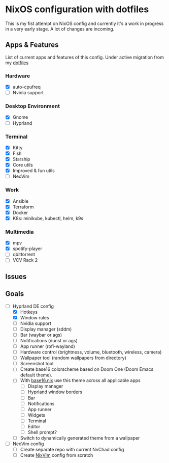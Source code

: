 # NixOS configuration with dotfiles

This is my fist attempt on NixOS config and currently it's a work in progress in a very early stage. A lot of changes are incoming.

## Apps & Features

List of current apps and features of this config.
Under active migration from my [dotfiles](https://github.com/atimofeev/dotfiles)

### Hardware

- [x] auto-cpufreq
- [ ] Nvidia support

### Desktop Environment

- [x] Gnome
- [ ] Hyprland

### Terminal

- [x] Kitty
- [x] Fish
- [x] Starship
- [x] Core utils
- [x] Improved & fun utils
- [ ] NeoVim

### Work

- [x] Ansible
- [x] Terraform
- [x] Docker
- [x] K8s: minikube, kubectl, helm, k9s

### Multimedia

- [x] mpv
- [x] spotify-player
- [ ] qbittorrent
- [ ] VCV Rack 2

## Issues

## Goals

- [ ] Hyprland DE config
  - [x] Hotkeys
  - [x] Window rules
  - [ ] Nvidia support
  - [ ] Display manager (sddm)
  - [ ] Bar (waybar or ags)
  - [ ] Notifications (dunst or ags)
  - [ ] App runner (rofi-wayland)
  - [ ] Hardware control (brightness, volume, bluetooth, wireless, camera)
  - [ ] Wallpaper tool (random wallpapers from directory)
  - [ ] Screenshot tool
  - [ ] Create base16 colorscheme based on Doom One (Doom Emacs default theme).
  - [ ] With [base16.nix](https://github.com/SenchoPens/base16.nix) use this theme across all applicable apps
    - [ ] Display manager
    - [ ] Hyprland window borders
    - [ ] Bar
    - [ ] Notifications
    - [ ] App runner
    - [ ] Widgets
    - [ ] Terminal
    - [ ] Editor
    - [ ] Shell prompt?
  - [ ] Switch to dynamically generated theme from a wallpaper
- [ ] NeoVim config
  - [ ] Create separate repo with current NvChad config
  - [ ] Create [NixVim](https://github.com/nix-community/nixvim) config from scratch
